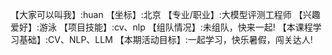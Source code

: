 【大家可以叫我】:huan
【坐标】:北京
【专业/职业】:大模型评测工程师
【兴趣爱好】:游泳
【项目技能】:cv、nlp
【组队情况】:未组队，快来一起!
【本课程学习基础】:CV、NLP、LLM
【本期活动目标】:一起学习，快乐暑假，闯关达人!